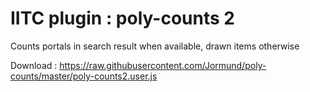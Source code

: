 # IITC plugin : poly-counts 2
Counts portals in search result when available, drawn items otherwise

Download : https://raw.githubusercontent.com/Jormund/poly-counts/master/poly-counts2.user.js
